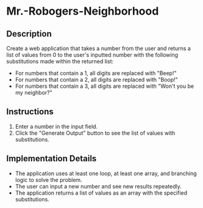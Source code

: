 # Mr.-Robogers-Neighborhood

## Description
Create a web application that takes a number from the user and returns a list of values from 0 to the user's inputted number with the following substitutions made within the returned list:

- For numbers that contain a 1, all digits are replaced with "Beep!"
- For numbers that contain a 2, all digits are replaced with "Boop!"
- For numbers that contain a 3, all digits are replaced with "Won't you be my neighbor?"

## Instructions
1. Enter a number in the input field.
2. Click the "Generate Output" button to see the list of values with substitutions.

## Implementation Details
- The application uses at least one loop, at least one array, and branching logic to solve the problem.
- The user can input a new number and see new results repeatedly.
- The application returns a list of values as an array with the specified substitutions.
